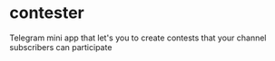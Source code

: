 # contester
Telegram mini app that let's you to create contests that your channel subscribers can participate
